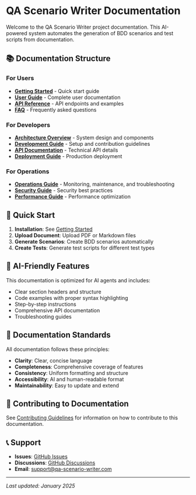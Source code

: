 # QA Scenario Writer Documentation

Welcome to the QA Scenario Writer project documentation. This AI-powered system automates the generation of BDD scenarios and test scripts from documentation.

## 📚 Documentation Structure

### For Users
- **[Getting Started](user-guide/getting-started.md)** - Quick start guide
- **[User Guide](user-guide/)** - Complete user documentation
- **[API Reference](api-reference/)** - API endpoints and examples
- **[FAQ](user-guide/faq.md)** - Frequently asked questions

### For Developers
- **[Architecture Overview](developer-guide/architecture.md)** - System design and components
- **[Development Guide](developer-guide/)** - Setup and contribution guidelines
- **[API Documentation](api-reference/)** - Technical API details
- **[Deployment Guide](developer-guide/deployment.md)** - Production deployment

### For Operations
- **[Operations Guide](operations/)** - Monitoring, maintenance, and troubleshooting
- **[Security Guide](operations/security.md)** - Security best practices
- **[Performance Guide](operations/performance.md)** - Performance optimization

## 🚀 Quick Start

1. **Installation**: See [Getting Started](user-guide/getting-started.md)
2. **Upload Document**: Upload PDF or Markdown files
3. **Generate Scenarios**: Create BDD scenarios automatically
4. **Create Tests**: Generate test scripts for different test types

## 🤖 AI-Friendly Features

This documentation is optimized for AI agents and includes:
- Clear section headers and structure
- Code examples with proper syntax highlighting
- Step-by-step instructions
- Comprehensive API documentation
- Troubleshooting guides

## 📖 Documentation Standards

All documentation follows these principles:
- **Clarity**: Clear, concise language
- **Completeness**: Comprehensive coverage of features
- **Consistency**: Uniform formatting and structure
- **Accessibility**: AI and human-readable format
- **Maintainability**: Easy to update and extend

## 🔄 Contributing to Documentation

See [Contributing Guidelines](developer-guide/contributing.md) for information on how to contribute to this documentation.

## 📞 Support

- **Issues**: [GitHub Issues](https://github.com/your-org/qa-scenario-writer/issues)
- **Discussions**: [GitHub Discussions](https://github.com/your-org/qa-scenario-writer/discussions)
- **Email**: support@qa-scenario-writer.com

---

*Last updated: January 2025*
